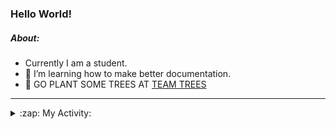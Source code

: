 ### Hello World!

##### About:
- Currently I am a student.
- 🌱 I’m learning how to make better documentation.
- 🌱 GO PLANT SOME TREES AT [TEAM TREES](https://teamtrees.org/)

---
<details>
  <summary>:zap: My Activity:</summary>
  
<!--START_SECTION:waka-->
![Code Time](http://img.shields.io/badge/Code%20Time-1%2C132%20hrs%204%20mins-blue)

**I'm a Night 🦉** 

```text
🌞 Morning                1182 commits        ██░░░░░░░░░░░░░░░░░░░░░░░   08.49 % 
🌆 Daytime                5138 commits        █████████░░░░░░░░░░░░░░░░   36.91 % 
🌃 Evening                3984 commits        ███████░░░░░░░░░░░░░░░░░░   28.62 % 
🌙 Night                  3618 commits        ██████░░░░░░░░░░░░░░░░░░░   25.99 % 
```
📅 **I'm Most Productive on Wednesday** 

```text
Monday                   2166 commits        ████░░░░░░░░░░░░░░░░░░░░░   15.56 % 
Tuesday                  1739 commits        ███░░░░░░░░░░░░░░░░░░░░░░   12.49 % 
Wednesday                3263 commits        ██████░░░░░░░░░░░░░░░░░░░   23.44 % 
Thursday                 1619 commits        ███░░░░░░░░░░░░░░░░░░░░░░   11.63 % 
Friday                   1341 commits        ██░░░░░░░░░░░░░░░░░░░░░░░   09.63 % 
Saturday                 1270 commits        ██░░░░░░░░░░░░░░░░░░░░░░░   09.12 % 
Sunday                   2524 commits        █████░░░░░░░░░░░░░░░░░░░░   18.13 % 
```


📊 **This Week I Spent My Time On** 

```text
🔥 Editors: 
VS Code                  1 hr 12 mins        █████████████████████████   100.00 % 

🐱‍💻 Projects: 
praise                   52 mins             ██████████████████░░░░░░░   72.68 % 
discord-bot              19 mins             ███████░░░░░░░░░░░░░░░░░░   27.32 % 
```


 Last Updated on 04/06/2023 03:19:40 UTC
<!--END_SECTION:waka-->
</details>
